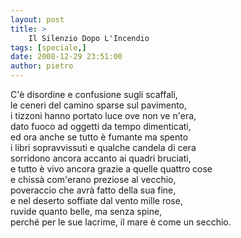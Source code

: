 ```yaml
---
layout: post
title: >
    Il Silenzio Dopo L'Incendio
tags: [speciale,]
date: 2008-12-29 23:51:00
author: pietro
---
```

C'è disordine e confusione sugli scaffali,<br/>le ceneri del camino sparse sul pavimento,<br/>i tizzoni hanno portato luce ove non ve n'era,<br/>dato fuoco ad oggetti da tempo dimenticati,<br/>ed ora anche se tutto è fumante ma spento<br/>i libri sopravvissuti e qualche candela di cera<br/>sorridono ancora accanto ai quadri bruciati,<br/>e tutto è vivo ancora grazie a quelle quattro cose<br/>e chissà com'erano preziose al vecchio,<br/>poveraccio che avrà fatto della sua fine,<br/>e nel deserto soffiate dal vento mille rose,<br/>ruvide quanto belle, ma senza spine,<br/>perché per le sue lacrime, il mare è come un secchio.
